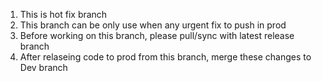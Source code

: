 1. This is hot fix branch
2. This branch can be only use when any urgent fix to push in prod
3. Before working on this branch, please pull/sync with latest release branch
4. After relaseing code to prod from this branch, merge these changes to Dev branch 


